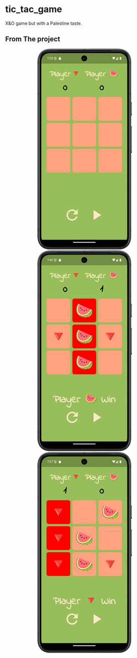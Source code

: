 # tic_tac_game

X&O game but with a Palestine taste.

## From The project


<p align="center">
  <img src="images/first.png?raw=true" width="300" title="first">
  <img src="images/second.png?raw=true" width="300" alt="second">
  <img src="images/winner.png?raw=true" width="300" alt="second">
</p>




